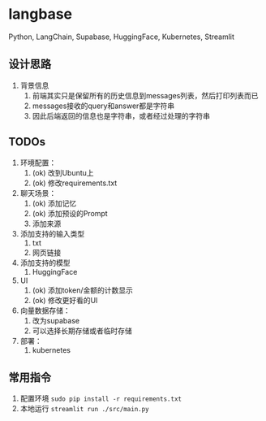 # langbase

Python, LangChain, Supabase, HuggingFace, Kubernetes, Streamlit

## 设计思路
1. 背景信息
   1. 前端其实只是保留所有的历史信息到messages列表，然后打印列表而已
   2. messages接收的query和answer都是字符串
   3. 因此后端返回的信息也是字符串，或者经过处理的字符串
## TODOs
1. 环境配置：
   1. (ok) 改到Ubuntu上
   2. (ok) 修改requirements.txt
2. 聊天场景：
   1. (ok) 添加记忆
   2. (ok) 添加预设的Prompt
   3. 添加来源
3. 添加支持的输入类型
   1. txt
   2. 网页链接
4. 添加支持的模型
   1. HuggingFace
5. UI
   1. (ok) 添加token/金额的计数显示
   2. (ok) 修改更好看的UI
6. 向量数据存储：
   1. 改为supabase
   2. 可以选择长期存储或者临时存储
7. 部署：
   1. kubernetes

## 常用指令
1. 配置环境 `sudo pip install -r requirements.txt`
2. 本地运行 `streamlit run ./src/main.py`